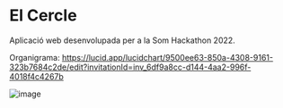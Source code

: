 # El Cercle

Aplicació web desenvolupada per a la Som Hackathon 2022.

Organigrama: https://lucid.app/lucidchart/9500ee63-850a-4308-9161-323b7684c2de/edit?invitationId=inv_6df9a8cc-d144-4aa2-996f-4018f4c4267b

![image](https://user-images.githubusercontent.com/60795194/161408150-9725eef0-f743-4a44-bfa3-dafd57ad1705.png)
